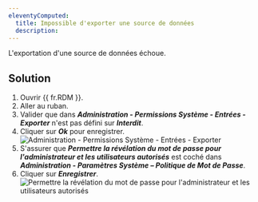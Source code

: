 ```yaml
---
eleventyComputed:
  title: Impossible d'exporter une source de données
  description: 
---
```

L'exportation d'une source de données échoue.
## Solution
1. Ouvrir {{ fr.RDM }}.
1. Aller au ruban.
1. Valider que dans ***Administration - Permissions Système - Entrées - Exporter*** n'est pas défini sur ***Interdit***.
1. Cliquer sur ***Ok*** pour enregistrer.
![Administration - Permissions Système - Entrées - Exporter](https://cdnweb.devolutions.net/docs/RDMW6007_2024_2.png)
1. S'assurer que ***Permettre la révélation du mot de passe pour l'administrateur et les utilisateurs autorisés*** est coché dans ***Administration - Paramètres Système – Politique de Mot de Passe***.
1. Cliquer sur ***Enregistrer***.
![Permettre la révélation du mot de passe pour l'administrateur et les utilisateurs autorisés](https://cdnweb.devolutions.net/docs/RDMW6008_2024_2.png)